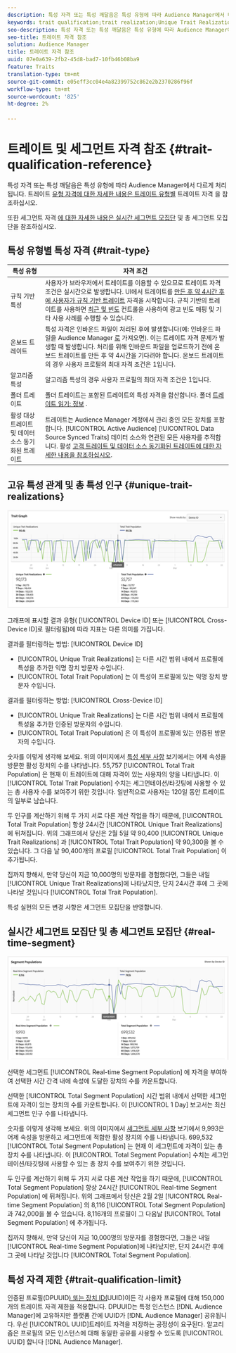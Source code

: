 ```yaml
---
description: 특성 자격 또는 특성 깨달음은 특성 유형에 따라 Audience Manager에서 다르게 처리됩니다. 트레이트 자격에 대한 자세한 내용은 아래 표를 참조하십시오.
keywords: trait qualification;trait realization;Unique Trait Realizations;UTR;Total Trait Population;TTP
seo-description: 특성 자격 또는 특성 깨달음은 특성 유형에 따라 Audience Manager에서 다르게 처리됩니다. 트레이트 자격에 대한 자세한 내용은 아래 표를 참조하십시오.
seo-title: 트레이트 자격 참조
solution: Audience Manager
title: 트레이트 자격 참조
uuid: 07e0a639-2fb2-45d8-bad7-10fb46b08ba9
feature: Traits
translation-type: tm+mt
source-git-commit: e05eff3cc04e4a82399752c862e2b2370286f96f
workflow-type: tm+mt
source-wordcount: '825'
ht-degree: 2%

---
```



# 트레이트 및 세그먼트 자격 참조 {#trait-qualification-reference}

특성 자격 또는 특성 깨달음은 특성 유형에 따라 Audience Manager에서 다르게 처리됩니다. 트레이트 [유형 자격에 대한 자세한 내용은 트레이트 유형별](#trait-type) 트레이트 자격 을 참조하십시오.

또한 세그먼트 자격 [에 대한 자세한 내용은 실시간 세그먼트 모집단](#real-time-segment) 및 총 세그먼트 모집단을 참조하십시오.



## 특성 유형별 특성 자격 {#trait-type}

| 특성 유형 | 자격 조건 |
|---|---|
| 규칙 기반 특성 | 사용자가 브라우저에서 트레이트를 이용할 수 있으므로 트레이트 자격 조건은 실시간으로 발생합니다. UI에서 트레이트를 [만든 후 약 4시간 후에 사용자가 규칙 기반 트레이트](create-onboarded-rule-based-traits.md#create-rules-based-or-onboarded-traits) 자격을 시작합니다. 규칙 기반의 트레이트를 사용하면 [최근 및 빈도](../segments/recency-and-frequency.md) 컨트롤을 사용하여 광고 빈도 매핑 및 기타 사용 사례를 수행할 수 있습니다. |
| 온보드 트레이트 | 특성 자격은 인바운드 파일이 처리된 후에 발생합니다(예: 인바운드 파일을 Audience Manager [로](../../faq/faq-inbound-data-ingestion.md) 가져오면). 이는 트레이트 자격 문제가 발생할 때 발생합니다. 처리를 위해 인바운드 파일을 업로드하기 전에 온보드 트레이트를 만든 후 약 4시간을 기다려야 합니다. 온보드 트레이트의 경우 사용자 프로필의 최대 자격 조건은 1입니다. |
| 알고리즘 특성 | 알고리즘 특성의 경우 사용자 프로필의 최대 자격 조건은 1입니다. |
| 폴더 트레이트 | 폴더 트레이트는 포함된 트레이트의 특성 자격을 합산합니다. 폴더 [트레이트 읽기: 정보](about-folder-traits.md) . |
| 활성 대상 트레이트 및 데이터 소스 동기화된 트레이트 | 트레이트는 Audience Manager 계정에서 관리 중인 모든 장치를 포함합니다. [!UICONTROL Active Audience] [!UICONTROL Data Source Synced Traits] 데이터 소스와 연관된 모든 사용자를 추적합니다. 활성 [고객 트레이트 및 데이터 소스 동기화된 트레이트에 대한 자세한 내용을 참조하십시오](client-activity-synced-audience-traits.md). |

## 고유 특성 관계 및 총 특성 인구 {#unique-trait-realizations}

![고유한 특성 인식](assets/trait-graph.png)

그래프에 표시할 결과 유형( [!UICONTROL Device ID] 또는 [!UICONTROL Cross-Device ID]로 필터링됨)에 따라 지표는 다른 의미를 가집니다.

결과를 필터링하는 방법: [!UICONTROL Device ID]

* [!UICONTROL Unique Trait Realizations] 는 다른 시간 범위 내에서 프로필에 특성을 추가한 익명 장치 방문자 수입니다.
* [!UICONTROL Total Trait Population] 는 이 특성이 프로필에 있는 익명 장치 방문자 수입니다.

결과를 필터링하는 방법: [!UICONTROL Cross-Device ID]

* [!UICONTROL Unique Trait Realizations] 는 다른 시간 범위 내에서 프로필에 특성을 추가한 인증된 방문자의 수입니다.
* [!UICONTROL Total Trait Population] 은 이 특성이 프로필에 있는 인증된 방문자의 수입니다.

숫자를 이렇게 생각해 보세요. 위의 이미지에서 [특성 세부 사항](../../features/traits/trait-details-page.md) 보기에서는 어제 속성을 방문한 활성 장치의 수를 나타냅니다. 55,757 [!UICONTROL Total Trait Population] 은 현재 이 트레이트에 대해 자격이 있는 사용자의 양을 나타냅니다. 이 [!UICONTROL Total Trait Population] 수치는 세그먼테이션/타깃팅에 사용할 수 있는 총 사용자 수를 보여주기 위한 것입니다. 일반적으로 사용자는 120일 동안 트레이트의 일부로 남습니다.

두 인구를 계산하기 위해 두 가지 서로 다른 계산 작업을 하기 때문에, [!UICONTROL Total Trait Population] 항상 24시간 [!UICONTROL Unique Trait Realizations] 에 뒤쳐집니다. 위의 그래프에서 당신은 2월 5일 약 90,400 [!UICONTROL Unique Trait Realizations] 과 [!UICONTROL Total Trait Population] 약 90,300을 볼 수 있습니다. 그 다음 날 90,400개의 프로필 [!UICONTROL Total Trait Population] 이 추가됩니다.

집까지 향해서, 만약 당신이 지금 10,000명의 방문자를 경험했다면, 그들은 내일 [!UICONTROL Unique Trait Realizations]에 나타났지만, 단지 24시간 후에 그 곳에 나타날 것입니다 [!UICONTROL Total Trait Population].

특성 실현의 모든 변경 사항은 세그먼트 모집단을 반영합니다.

## 실시간 세그먼트 모집단 및 총 세그먼트 모집단 {#real-time-segment}

![고유한 특성 인식](assets/segment-graph.png)

선택한 세그먼트 [!UICONTROL Real-time Segment Population] 에 자격을 부여하여 선택한 시간 간격 내에 속성에 도달한 장치의 수를 카운트합니다.

선택한 [!UICONTROL Total Segment Population] 시간 범위 내에서 선택한 세그먼트에 자격이 있는 장치의 수를 카운트합니다. 이 [!UICONTROL 1 Day] 보고서는 최신 세그먼트 인구 수를 나타냅니다.

숫자를 이렇게 생각해 보세요. 위의 이미지에서 [세그먼트 세부 사항](../../features/segments/segment-summary-view.md) 보기에서 9,993은 어제 속성을 방문하고 세그먼트에 적합한 활성 장치의 수를 나타냅니다. 699,532 [!UICONTROL Total Segment Population] 는 현재 이 세그먼트에 자격이 있는 총 장치 수를 나타냅니다. 이 [!UICONTROL Total Segment Population] 수치는 세그먼테이션/타깃팅에 사용할 수 있는 총 장치 수를 보여주기 위한 것입니다.

두 인구를 계산하기 위해 두 가지 서로 다른 계산 작업을 하기 때문에, [!UICONTROL Total Segment Population] 항상 24시간 [!UICONTROL Real-time Segment Population] 에 뒤쳐집니다. 위의 그래프에서 당신은 2월 2일 [!UICONTROL Real-time Segment Population] 의 8,116 [!UICONTROL Total Segment Population] 과 742,000을 볼 수 있습니다. 8,116개의 프로필이 그 다음날 [!UICONTROL Total Segment Population] 에 추가됩니다.

집까지 향해서, 만약 당신이 지금 10,000명의 방문자를 경험했다면, 그들은 내일 [!UICONTROL Real-time Segment Population]에 나타났지만, 단지 24시간 후에 그 곳에 나타날 것입니다 [!UICONTROL Total Segment Population].

## 특성 자격 제한 {#trait-qualification-limit}

인증된 프로필(DPUUID[) 또는 장치 ID(](../../reference/ids-in-aam.md)UUID[](../../reference/ids-in-aam.md))이든 각 사용자 프로필에 대해 150,000개의 트레이트 자격 제한을 적용합니다. DPUUID는 특정 인스턴스 [!DNL Audience Manager]에 고유하지만 플랫폼 간에 UUID가 [!DNL Audience Manager] 공유됩니다. 우선 [!UICONTROL UUID]트레이트 자격을 저장하는 공정성이 요구된다. 알고리즘은 프로필의 모든 인스턴스에 대해 동일한 공유를 사용할 수 있도록 [!UICONTROL UUID] 합니다 [!DNL Audience Manager].

